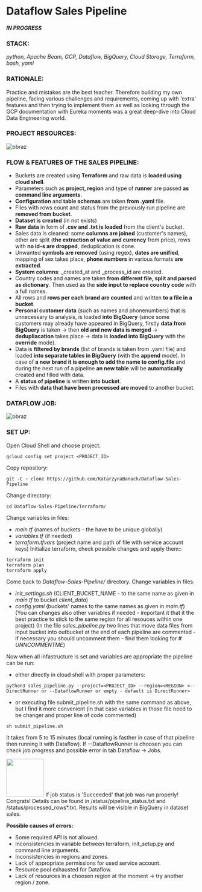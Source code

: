 # Dataflow Sales Pipeline
**_IN PROGRESS_**

### **STACK:**

_python, Apache Beam, GCP, Dataflow, BigQuery, Cloud Storage, Terraform, bash, yaml_

### **RATIONALE:**

Practice and mistakes are the best teacher. Therefore building my own pipeline, facing various challenges and requirements, coming up with 'extra' features and then trying to implement them as well as looking through the GCP documentation with Eureka moments was a great deep-dive into Cloud Data Engineering world.

### **PROJECT RESOURCES:**
![obraz](https://github.com/KatarzynaBanach/Dataflow-Sales-Pipeline/assets/102869680/fa6c674c-e16b-4f00-8f39-fb4b86d46d00)

### **FLOW & FEATURES OF THE SALES PIPELINE:**
* Buckets are created using **Terraform** and raw data is **loaded using cloud shell**.
* Parameters such as **project, region** and type of **runner** are passed **as command line arguments**. 
* **Configuration** and **table schemas** are taken **from .yaml** file.
* Files with rows count and status from the previously run pipeline are **removed from bucket**. 
* **Dataset is created** (in not exists) 
* **Raw data** in form of .**csv and .txt is loaded** from the client's bucket.
* Sales data is cleaned: some **columns are joined** (customer's names), other are split (**the extraction of value and currency** from price), rows with **no id-s are dropped**, deduplication is done.
* Unwanted **symbols are removed** (using regex), **dates are unified**, mapping of sex takes place, **phone numbers** in various formats **are extracted**.
* **System columns**: _created_at and _process_id are created.
* Country codes and names are taken **from different file, split and parsed as dictionary**. Then used as the **side input to replace country code** with a full names.
* All rows and **rows per each brand are counted** and written **to a file in a bucket**.
* **Personal customer data** (such as names and phonenumbers) that is unnecessary to analysis, is loaded **into BigQuery** (since some customers may already have appeared in BigQuery, firstly **data from BigQuery** is taken -> then **old and new data is merged** -> **dedupliacation** takes place -> data is **loaded into BigQuery** with the **override** mode).
* Data is **filtered by brands** (list of brands is taken from .yaml file) and loaded **into separate tables in BigQuery** (with the **append** mode). In case of **a new brand it is enough to add the name to config.file** and during the next run of a pipeline **an new table** will be **automatically** created and filled with data.
* A **status of pipeline** is written **into bucket**.
* Files with **data that have been processed are moved** to another bucket.

### **DATAFLOW JOB:**
![obraz](https://github.com/KatarzynaBanach/Dataflow-Sales-Pipeline/assets/102869680/06c613a4-3058-43c1-bb59-b563a51ac5b2)

### **SET UP:**
Open Cloud Shell and choose project:
```
gcloud config set project <PROJECT_ID>
```
Copy repository:
```
git -C ~ clone https://github.com/KatarzynaBanach/Dataflow-Sales-Pipeline
```
Change directory:
```
cd Dataflow-Sales-Pipeline/Terraform/
```
Change variables in files:
* _main.tf_ (names of buckets - the have to be unique globally)
* _variables.tf_ (if needed)
* _terraform.tfvars_ (project name and path of file with service account keys)
Initialize terraform, check possible changes and apply them::
```
terraform init
terraform plan
terraform apply
```
Come back to _Dataflow-Sales-Pipeline/_ directory.
Change variables in files: 
* _init_settings.sh_ (CLIENT_BUCKET_NAME - to the same name as given in _main.tf_ to bucket _client_data_)
* _config.yaml_ (buckets' names to the same names as given in _main.tf_)
(You can changes also other variables if needed - important it that it the best practice to stick to the same region for all resouces within one project)
(In the file _sales_pipeline.py_ two lines that move data files from input bucket into outbucket at the end of each pipeline are commented - if necessary you should uncomment them - find them looking for _# UNNCOMMENTME_)

Now when all infastructure is set and variables are appropriate the pipeline can be run:
* either directly in cloud shell with proper parameters:
```
python3 sales_pipeline.py --project=<PROJECT_ID> --region=<REGION> <--DirectRunner or --DataflowRunner or empty - default is DirectRunner>
```
* or executing file submit_pipeline.sh with the same command as above, but I find it more convenient (in that case variables in those file need to be changer and proper line of code commented)
```
sh submit_pipeline.sh
```
It takes from 5 to 15 minutes (local running is fasther in case of that pipeline then running it with Dataflow). If --DataflowRunner is choosen you can check job progress and possible error in tab Dataflow -> Jobs.

<img src="[https://your-image-url.type](https://github.com/KatarzynaBanach/Dataflow-Sales-Pipeline/assets/102869680/02b134df-e0ef-4379-bda1-53737223822e)" width="100" height="100">
If job status is 'Succeeded' that job was run properly! Congrats!
Details can be found in <output_bucket>/status/pipeline_status.txt and <output_bucket>/status/processed_rows*.txt.
Results will be visible in BigQuery in dataset sales.

**Possible causes of errors:**
* Some required API is not allowed.
* Inconsistencies in variable between terraform, init_setup.py and command line arguments.
* Inconsistencies in regions and zones.
* Lack of appropriate permissions for used service account.
* Resource pool exhausted for Dataflow.
* Lack of resources in a choosen region at the moment -> try another region / zone.
